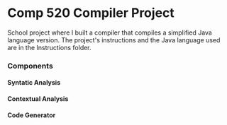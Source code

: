 # Comp 520 Compiler Project

School project where I built a compiler that compiles a simplified Java language version. 
The project's instructions and the Java language used are in the Instructions folder. 

### Components
#### Syntatic Analysis
#### Contextual Analysis
#### Code Generator


